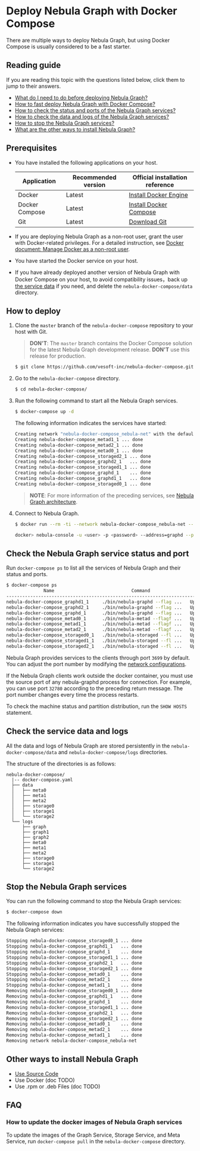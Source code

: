# Deploy Nebula Graph with Docker Compose

There are multiple ways to deploy Nebula Graph, but using Docker Compose is usually considered to be a fast starter.

## Reading guide

If you are reading this topic with the questions listed below, click them to jump to their answers.

* [What do I need to do before deploying Nebula Graph?](#prerequisites)
* [How to fast deploy Nebula Graph with Docker Compose?](#how_to_deploy)
* [How to check the status and ports of the Nebula Graph services?](#check_the_nebula_graph_service_status_and_port)
* [How to check the data and logs of the Nebula Graph services?](#check_the_service_data_and_logs)
* [How to stop the Nebula Graph services?](#stop_the_nebula_graph_services)
* [What are the other ways to install Nebula Graph?](#other_ways_to_install_nebula_graph)

## Prerequisites

* You have installed the following applications on your host.

  | Application    | Recommended version | Official installation reference                                    |
  | -------------- | ------------------- | ------------------------------------------------------------------ |
  | Docker         | Latest              | [Install Docker Engine](https://docs.docker.com/engine/install/)   |
  | Docker Compose | Latest              | [Install Docker Compose](https://docs.docker.com/compose/install/) |
  | Git            | Latest              | [Download Git](https://git-scm.com/download/)       |

* If you are deploying Nebula Graph as a non-root user, grant the user with Docker-related privileges. For a detailed instruction, see [Docker document: Manage Docker as a non-root user](https://docs.docker.com/engine/install/linux-postinstall/#manage-docker-as-a-non-root-user).

* You have started the Docker service on your host.

* If you have already deployed another version of Nebula Graph with Docker Compose on your host, to avoid compatibility issues，back up [the service data](#check_the_service_data_and_logs) if you need, and delete the `nebula-docker-compose/data` directory.

## How to deploy

1. Clone the `master` branch of the `nebula-docker-compose` repository to your host with Git.

    > **DON'T**: The `master` branch contains the Docker Compose solution for the latest Nebula Graph development release. **DON'T** use this release for production.

    ```bash
    $ git clone https://github.com/vesoft-inc/nebula-docker-compose.git
    ```

2. Go to the `nebula-docker-compose` directory.

    ```bash
    $ cd nebula-docker-compose/
    ```

3. Run the following command to start all the Nebula Graph services.

    ```bash
    $ docker-compose up -d
    ```

    The following information indicates the services have started:

    ```bash
    Creating network "nebula-docker-compose_nebula-net" with the default driver
    Creating nebula-docker-compose_metad1_1 ... done
    Creating nebula-docker-compose_metad2_1 ... done
    Creating nebula-docker-compose_metad0_1 ... done
    Creating nebula-docker-compose_storaged2_1 ... done
    Creating nebula-docker-compose_graphd2_1   ... done
    Creating nebula-docker-compose_storaged1_1 ... done
    Creating nebula-docker-compose_graphd_1    ... done
    Creating nebula-docker-compose_graphd1_1   ... done
    Creating nebula-docker-compose_storaged0_1 ... done
    ```

    >**NOTE**: For more information of the preceding services, see [Nebula Graph architecture](../1.introduction/3.nebula-graph-architecture/1.architecture-overview.md).

4. Connect to Nebula Graph.

    ```bash
    $ docker run --rm -ti --network nebula-docker-compose_nebula-net --entrypoint=/bin/sh vesoft/nebula-console:v2-nightly
    ```

    ```bash
    docker> nebula-console -u <user> -p <password> --address=graphd --port=3699
    ```

## Check the Nebula Graph service status and port

Run `docker-compose ps` to list all the services of Nebula Graph and their status and ports.

```bash
$ docker-compose ps
              Name                             Command                  State                                                Ports
---------------------------------------------------------------------------------------------------------------------------------------------------------------------------
nebula-docker-compose_graphd1_1     ./bin/nebula-graphd --flag ...   Up (healthy)   0.0.0.0:32776->13000/tcp, 0.0.0.0:32772->13002/tcp, 0.0.0.0:32780->3699/tcp
nebula-docker-compose_graphd2_1     ./bin/nebula-graphd --flag ...   Up (healthy)   0.0.0.0:32769->13000/tcp, 0.0.0.0:32768->13002/tcp, 0.0.0.0:32773->3699/tcp
nebula-docker-compose_graphd_1      ./bin/nebula-graphd --flag ...   Up (healthy)   0.0.0.0:32791->13000/tcp, 0.0.0.0:32788->13002/tcp, 0.0.0.0:32794->3699/tcp
nebula-docker-compose_metad0_1      ./bin/nebula-metad --flagf ...   Up (healthy)   0.0.0.0:32793->11000/tcp, 0.0.0.0:32790->11002/tcp, 0.0.0.0:32787->45500/tcp, 45501/tcp
nebula-docker-compose_metad1_1      ./bin/nebula-metad --flagf ...   Up (healthy)   0.0.0.0:32792->11000/tcp, 0.0.0.0:32789->11002/tcp, 0.0.0.0:32786->45500/tcp, 45501/tcp
nebula-docker-compose_metad2_1      ./bin/nebula-metad --flagf ...   Up (healthy)   0.0.0.0:32785->11000/tcp, 0.0.0.0:32784->11002/tcp, 0.0.0.0:32782->45500/tcp, 45501/tcp
nebula-docker-compose_storaged0_1   ./bin/nebula-storaged --fl ...   Up (healthy)   0.0.0.0:32777->12000/tcp, 0.0.0.0:32774->12002/tcp, 0.0.0.0:32770->44500/tcp, 44501/tcp
nebula-docker-compose_storaged1_1   ./bin/nebula-storaged --fl ...   Up (healthy)   0.0.0.0:32778->12000/tcp, 0.0.0.0:32775->12002/tcp, 0.0.0.0:32771->44500/tcp, 44501/tcp
nebula-docker-compose_storaged2_1   ./bin/nebula-storaged --fl ...   Up (healthy)   0.0.0.0:32783->12000/tcp, 0.0.0.0:32781->12002/tcp, 0.0.0.0:32779->44500/tcp, 44501/tcp
```

Nebula Graph provides services to the clients through port `3699` by default. You can adjust the port number by modifying the [network configurations](https://docs.nebula-graph.io/manual-EN/3.build-develop-and-administration/3.configurations/3.meta-config/#networking_configurations).

If the Nebula Graph clients work outside the docker container, you must use the source port of any nebula-graphd process for connection. For example, you can use port `32780` according to the preceding return message. The port number changes every time the process restarts.

To check the machine status and partition distribution, run the `SHOW HOSTS` statement.

## Check the service data and logs

All the data and logs of Nebula Graph are stored persistently in the `nebula-docker-compose/data` and `nebula-docker-compose/logs` directories.

The structure of the directories is as follows:

```text
nebula-docker-compose/
  |-- docker-compose.yaml
  ├── data
  │   ├── meta0
  │   ├── meta1
  │   ├── meta2
  │   ├── storage0
  │   ├── storage1
  │   └── storage2
  └── logs
      ├── graph
      ├── graph1
      ├── graph2
      ├── meta0
      ├── meta1
      ├── meta2
      ├── storage0
      ├── storage1
      └── storage2
```

## Stop the Nebula Graph services

You can run the following command to stop the Nebula Graph services:

```bash
$ docker-compose down
```

The following information indicates you have successfully stopped the Nebula Graph services:

```bash
Stopping nebula-docker-compose_storaged0_1 ... done
Stopping nebula-docker-compose_graphd1_1   ... done
Stopping nebula-docker-compose_graphd_1    ... done
Stopping nebula-docker-compose_storaged1_1 ... done
Stopping nebula-docker-compose_graphd2_1   ... done
Stopping nebula-docker-compose_storaged2_1 ... done
Stopping nebula-docker-compose_metad0_1    ... done
Stopping nebula-docker-compose_metad2_1    ... done
Stopping nebula-docker-compose_metad1_1    ... done
Removing nebula-docker-compose_storaged0_1 ... done
Removing nebula-docker-compose_graphd1_1   ... done
Removing nebula-docker-compose_graphd_1    ... done
Removing nebula-docker-compose_storaged1_1 ... done
Removing nebula-docker-compose_graphd2_1   ... done
Removing nebula-docker-compose_storaged2_1 ... done
Removing nebula-docker-compose_metad0_1    ... done
Removing nebula-docker-compose_metad2_1    ... done
Removing nebula-docker-compose_metad1_1    ... done
Removing network nebula-docker-compose_nebula-net
```

## Other ways to install Nebula Graph

* [Use Source Code](../4.deployment-and-installation/2.compile-and-install-nebula-graph/1.install-nebula-graph-by-compiling-the-source-code.md)
* Use Docker (doc TODO)
* Use .rpm or .deb Files (doc TODO)

## FAQ

### How to update the docker images of Nebula Graph services

To update the images of the Graph Service, Storage Service, and Meta Service, run `docker-compose pull` in the `nebula-docker-compose` directory.
